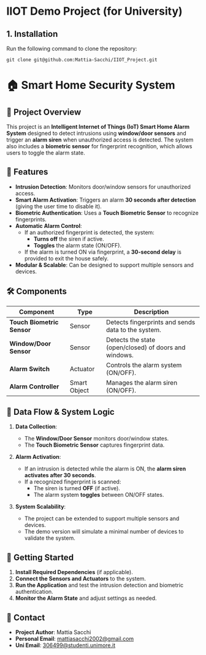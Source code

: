 # IIOT Demo Project (for University) 

## 1. Installation

Run the following command to clone the repository:
```
git clone git@github.com:Mattia-Sacchi/IIOT_Project.git
```

# 🏠 Smart Home Security System

## 📌 Project Overview
This project is an **Intelligent Internet of Things (IoT) Smart Home Alarm System** designed to detect intrusions using **window/door sensors** and trigger an **alarm siren** when unauthorized access is detected. The system also includes a **biometric sensor** for fingerprint recognition, which allows users to toggle the alarm state.

## 🎯 Features
- **Intrusion Detection**: Monitors door/window sensors for unauthorized access.
- **Smart Alarm Activation**: Triggers an alarm **30 seconds after detection** (giving the user time to disable it).
- **Biometric Authentication**: Uses a **Touch Biometric Sensor** to recognize fingerprints.
- **Automatic Alarm Control**:
  - If an authorized fingerprint is detected, the system:
    - **Turns off** the siren if active.
    - **Toggles** the alarm state (ON/OFF).
  - If the alarm is turned ON via fingerprint, a **30-second delay** is provided to exit the house safely.
- **Modular & Scalable**: Can be designed to support multiple sensors and devices.

## 🛠 Components
| Component             | Type       | Description |
|-----------------------|-----------|-------------|
| **Touch Biometric Sensor** | Sensor | Detects fingerprints and sends data to the system. |
| **Window/Door Sensor** | Sensor | Detects the state (open/closed) of doors and windows. |
| **Alarm Switch** | Actuator | Controls the alarm system (ON/OFF). |
| **Alarm Controller** | Smart Object | Manages the alarm siren (ON/OFF). |

## 📡 Data Flow & System Logic
1. **Data Collection**:
   - The **Window/Door Sensor** monitors door/window states.
   - The **Touch Biometric Sensor** captures fingerprint data.
   
2. **Alarm Activation**:
   - If an intrusion is detected while the alarm is ON, the **alarm siren activates after 30 seconds**.
   - If a recognized fingerprint is scanned:
     - The siren is turned **OFF** (if active).
     - The alarm system **toggles** between ON/OFF states.

3. **System Scalability**:
   - The project can be extended to support multiple sensors and devices.
   - The demo version will simulate a minimal number of devices to validate the system.

## 🚀 Getting Started
1. **Install Required Dependencies** (if applicable).
2. **Connect the Sensors and Actuators** to the system.
3. **Run the Application** and test the intrusion detection and biometric authentication.
4. **Monitor the Alarm State** and adjust settings as needed.

## 📧 Contact
- **Project Author**: Mattia Sacchi
- **Personal Email**: [mattiasacchi2002@gmail.com](mailto:mattiasacchi2002@gmail.com)
- **Uni Email**: [306499@studenti.unimore.it](mailto:306499@studenti.unimore.it)
